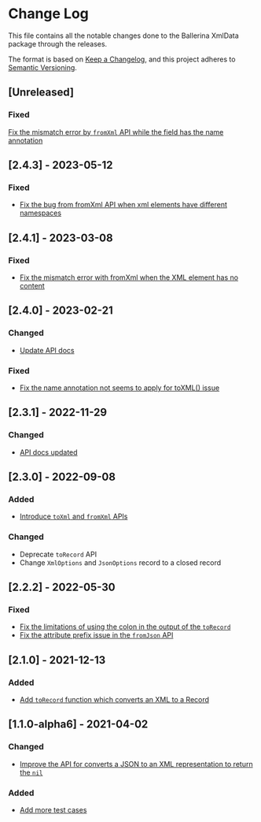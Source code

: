 # Change Log
This file contains all the notable changes done to the Ballerina XmlData package through the releases.

The format is based on [Keep a Changelog](https://keepachangelog.com/en/1.0.0/),
and this project adheres to [Semantic Versioning](https://semver.org/spec/v2.0.0.html).

## [Unreleased]

### Fixed
[Fix the mismatch error by `fromXml` API while the field has the name annotation](https://github.com/ballerina-platform/ballerina-standard-library/issues/3802)

## [2.4.3] - 2023-05-12

### Fixed
- [Fix the bug from fromXml API when xml elements have different namespaces](https://github.com/ballerina-platform/ballerina-standard-library/issues/4434)

## [2.4.1] - 2023-03-08

### Fixed
- [Fix the mismatch error with fromXml when the XML element has no content](https://github.com/ballerina-platform/ballerina-standard-library/issues/4155)

## [2.4.0] - 2023-02-21

### Changed
- [Update API docs](https://github.com/ballerina-platform/ballerina-standard-library/issues/3713)

### Fixed
- [Fix the name annotation not seems to apply for toXML() issue](https://github.com/ballerina-platform/ballerina-standard-library/issues/3716)

## [2.3.1] - 2022-11-29

### Changed
- [API docs updated](https://github.com/ballerina-platform/ballerina-standard-library/issues/3463)

## [2.3.0] - 2022-09-08

### Added
- [Introduce `toXml` and `fromXml` APIs](https://github.com/ballerina-platform/ballerina-standard-library/issues/2819)

### Changed
- Deprecate `toRecord` API
- Change `XmlOptions` and `JsonOptions` record to a closed record

## [2.2.2] - 2022-05-30

### Fixed
- [Fix the limitations of using the colon in the output of the `toRecord`](https://github.com/ballerina-platform/module-ballerina-xmldata/pull/418)
- [Fix the attribute prefix issue in the `fromJson` API](https://github.com/ballerina-platform/ballerina-standard-library/issues/2763)

## [2.1.0] - 2021-12-13

### Added
- [Add `toRecord` function which converts an XML to a Record](https://github.com/ballerina-platform/ballerina-standard-library/issues/2406)

## [1.1.0-alpha6] - 2021-04-02

### Changed
- [Improve the API for converts a JSON to an XML representation to return the `nil`](https://github.com/ballerina-platform/ballerina-standard-library/issues/1216)

### Added
- [Add more test cases](ttps://github.com/ballerina-platform/ballerina-standard-library/issues/1216)